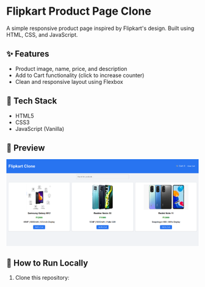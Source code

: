 # Flipkart Product Page Clone

A simple responsive product page inspired by Flipkart's design. Built using HTML, CSS, and JavaScript.

## ✨ Features
- Product image, name, price, and description
- Add to Cart functionality (click to increase counter)
- Clean and responsive layout using Flexbox

## 🧰 Tech Stack
- HTML5
- CSS3
- JavaScript (Vanilla)

## 📸 Preview
![Screenshot](./screenshot.png)

## 🚀 How to Run Locally
1. Clone this repository:
